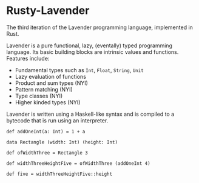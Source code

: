 # Rusty-Lavender
The third iteration of the Lavender programming language, implemented in Rust.

Lavender is a pure functional, lazy, (eventally) typed programming language. Its basic building blocks are intrinsic values and functions. Features include:

- Fundamental types such as `Int`, `Float`, `String`, `Unit`
- Lazy evaluation of functions
- Product and sum types (NYI)
- Pattern matching (NYI)
- Type classes (NYI)
- Higher kinded types (NYI)

Lavender is written using a Haskell-like syntax and is compiled to a bytecode that is run using an interpreter.

```lavender
def addOneInt(a: Int) = 1 + a

data Rectangle (width: Int) (height: Int)

def ofWidthThree = Rectangle 3

def widthThreeHeightFive = ofWidthThree (addOneInt 4)

def five = widthThreeHeightFive::height
```
